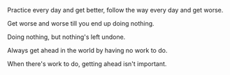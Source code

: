 Practice every day and get better,
follow the way every day and get worse.

Get worse and worse
till you end up doing nothing.

Doing nothing, but nothing's left undone.

Always get ahead in the world
by having no work to do.

When there's work to do,
getting ahead isn't important.
